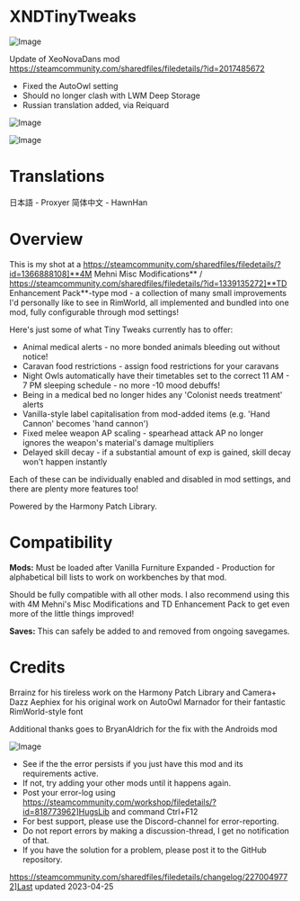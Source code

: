 # XNDTinyTweaks

![Image](https://i.imgur.com/buuPQel.png)

Update of XeoNovaDans mod
https://steamcommunity.com/sharedfiles/filedetails/?id=2017485672

- Fixed the AutoOwl setting
- Should no longer clash with LWM Deep Storage
- Russian translation added, via Reiquard

![Image](https://i.imgur.com/pufA0kM.png)

	
![Image](https://i.imgur.com/Z4GOv8H.png)

# **Translations**

日本語 - Proxyer
简体中文 - HawnHan

# **Overview**

This is my shot at a https://steamcommunity.com/sharedfiles/filedetails/?id=1366888108]**4M Mehni Misc Modifications** / https://steamcommunity.com/sharedfiles/filedetails/?id=1339135272]**TD Enhancement Pack**-type mod - a collection of many small improvements I'd personally like to see in RimWorld, all implemented and bundled into one mod, fully configurable through mod settings!

Here's just some of what Tiny Tweaks currently has to offer:


- Animal medical alerts - no more bonded animals bleeding out without notice!
- Caravan food restrictions - assign food restrictions for your caravans
- Night Owls automatically have their timetables set to the correct 11 AM - 7 PM sleeping schedule - no more -10 mood debuffs!
- Being in a medical bed no longer hides any 'Colonist needs treatment' alerts
- Vanilla-style label capitalisation from mod-added items (e.g. 'Hand Cannon' becomes 'hand cannon')
- Fixed melee weapon AP scaling - spearhead attack AP no longer ignores the weapon's material's damage multipliers
- Delayed skill decay - if a substantial amount of exp is gained, skill decay won't happen instantly



Each of these can be individually enabled and disabled in mod settings, and there are plenty more features too!

Powered by the Harmony Patch Library.

# **Compatibility**

**Mods:**
Must be loaded after Vanilla Furniture Expanded - Production for alphabetical bill lists to work on workbenches by that mod.

Should be fully compatible with all other mods. I also recommend using this with 4M Mehni's Misc Modifications and TD Enhancement Pack to get even more of the little things improved!

**Saves:**
This can safely be added to and removed from ongoing savegames.

# **Credits**

Brrainz for his tireless work on the Harmony Patch Library and Camera+
Dazz Aephiex for his original work on AutoOwl
Marnador for their fantastic RimWorld-style font

Additional thanks goes to BryanAldrich for the fix with the Androids mod


![Image](https://i.imgur.com/PwoNOj4.png)



-  See if the the error persists if you just have this mod and its requirements active.
-  If not, try adding your other mods until it happens again.
-  Post your error-log using https://steamcommunity.com/workshop/filedetails/?id=818773962]HugsLib and command Ctrl+F12
-  For best support, please use the Discord-channel for error-reporting.
-  Do not report errors by making a discussion-thread, I get no notification of that.
-  If you have the solution for a problem, please post it to the GitHub repository.


https://steamcommunity.com/sharedfiles/filedetails/changelog/2270049772]Last updated 2023-04-25
